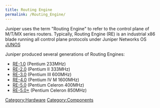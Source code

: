 ```yaml
---
title: Routing Engine
permalink: /Routing_Engine/
---
```


Juniper uses the term "Routing Engine" to refer to the control plane of M/T/MX series routers. Typically, Routing Engine (RE) is an industrial x86 blade running all control plane protocols under Juniper Networks OS [JUNOS](/JUNOS "wikilink")

Juniper produced several generations of Routing Engines:

-   [RE-1.0](/RE-233 "wikilink") (Pentium 233MHz)
-   [RE-2.0](/RE-333 "wikilink") (Pentium II 333MHz)
-   [RE-3.0](/RE-600 "wikilink") (Pentium III 600MHz)
-   [RE-4.0](/RE-1600 "wikilink") (Pentium IV M 1600MHz)
-   [RE-5.0](/RE-400 "wikilink") (Pentium Celeron 400MHz)
-   [RE-5.0+](/RE-850 "wikilink") (Pentium Celeron 850MHz)

[Category:Hardware](/Category:Hardware "wikilink") [Category:Components](/Category:Components "wikilink")